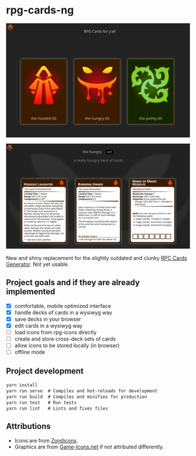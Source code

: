 # rpg-cards-ng

![Decks Overview](https://raw.githubusercontent.com/nkoehring/rpg-cards-ng/master/docs/scrot.jpg)

![Deck Example](https://raw.githubusercontent.com/nkoehring/rpg-cards-ng/master/docs/scrot2.jpg)

New and shiny replacement for the slightly outdated and clunky [RPC Cards Generator](https://crobi.github.io/rpg-cards/generator/generate.html). Not yet usable.

## Project goals and if they are already implemented

 * [x] comfortable, mobile optimized interface
 * [x] handle decks of cards in a wysiwyg way
 * [x] save decks in your browser
 * [x] edit cards in a wysiwyg way
 * [ ] load icons from rpg-icons directly
 * [ ] create and store cross-deck sets of cards
 * [ ] allow icons to be stored locally (in browser)
 * [ ] offline mode

## Project development
```
yarn install
yarn run serve  # Compiles and hot-reloads for development
yarn run build  # Compiles and minifies for production
yarn run test   # Run tests
yarn run lint   # Lints and fixes files
```

## Attributions

* Icons are from [Zondicons](https://www.zondicons.com).
* Graphics are from [Game-Icons.net](https://game-icons.net/) if not attributed differently.

